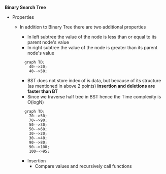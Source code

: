 **Binary Search Tree**
- Properties
  - In addition to Binary Tree there are two additional properties
    - In left subtree the value of the node is less than or equal to its parent node's value
    - In right subtree the value of the node is greater than its parent node's value
    ```mermaid
      graph TD;
        40-->20;
        40-->50;
    ```
    
    - BST does not store index of is data, but because of its structure (as mentioned in above 2 points) **insertion and deletions are faster than BT**
    - Since we traverse half tree in BST hence the Time complexity is O(logN)
    ```mermaid
      graph TD;
        70-->50;
        70-->90;
        50-->30;
        50-->60;
        30-->20;
        30-->40;
        90-->80;
        90-->100;
        100-->95;
    ```
    - Insertion
      - Compare values and recursively call functions